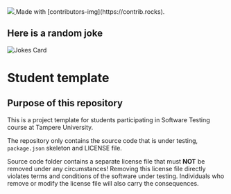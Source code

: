 <!-- Copy-paste in your Readme.md file -->
<a href = "https://github.com/juha-ylikoski/COMP.SE.200-2021-2022-1/graphs/contributors">
<img src = "https://contrib.rocks/image?repo=juha-ylikoski/COMP.SE.200-2021-2022-1"/>
</a>
Made with [contributors-img](https://contrib.rocks).

## Here is a random joke

![Jokes Card](https://readme-jokes.vercel.app/api)


# Student template

## Purpose of this repository

This is a project template for students participating in Software Testing course
at Tampere University.

The repository only contains the source code that is under testing, `package.json` skeleton
and LICENSE file.

Source code folder contains a separate license file that must **NOT** be removed under any circumstances!
Removing this license file directly violates terms and conditions of the software under testing.
Individuals who remove or modify the license file will also carry the consequences.